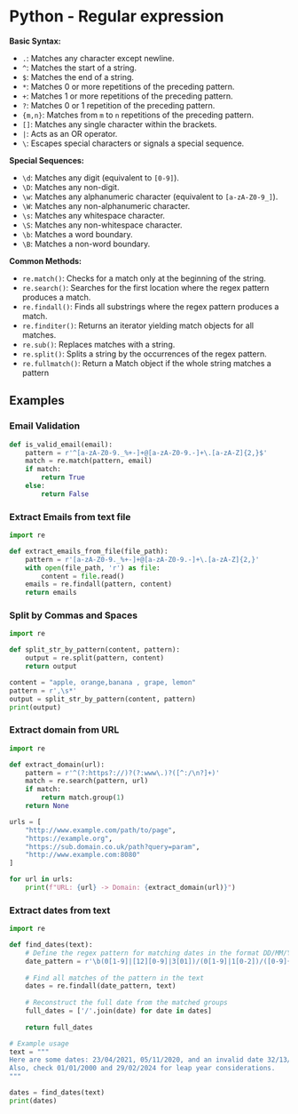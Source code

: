 # Python - Regular expression

**Basic Syntax:**

*   `.`: Matches any character except newline.
*   `^`: Matches the start of a string.
*   `$`: Matches the end of a string.
*   `*`: Matches 0 or more repetitions of the preceding pattern.
*   `+`: Matches 1 or more repetitions of the preceding pattern.
*   `?`: Matches 0 or 1 repetition of the preceding pattern.
*   `{m,n}`: Matches from `m` to `n` repetitions of the preceding pattern.
*   `[]`: Matches any single character within the brackets.
*   `|`: Acts as an OR operator.
*   `\`: Escapes special characters or signals a special sequence.

**Special Sequences:**

*   `\d`: Matches any digit (equivalent to `[0-9]`).
*   `\D`: Matches any non-digit.
*   `\w`: Matches any alphanumeric character (equivalent to `[a-zA-Z0-9_]`).
*   `\W`: Matches any non-alphanumeric character.
*   `\s`: Matches any whitespace character.
*   `\S`: Matches any non-whitespace character.
*   `\b`: Matches a word boundary.
*   `\B`: Matches a non-word boundary.

**Common Methods:**

*   `re.match()`: Checks for a match only at the beginning of the string.
*   `re.search()`: Searches for the first location where the regex pattern produces a match.
*   `re.findall()`: Finds all substrings where the regex pattern produces a match.
*   `re.finditer()`: Returns an iterator yielding match objects for all matches.
*   `re.sub()`: Replaces matches with a string.
*   `re.split()`: Splits a string by the occurrences of the regex pattern.
*   `re.fullmatch()`: Return a Match object if the whole string matches a pattern

## Examples

### Email Validation

```python
def is_valid_email(email):
    pattern = r'^[a-zA-Z0-9._%+-]+@[a-zA-Z0-9.-]+\.[a-zA-Z]{2,}$'
    match = re.match(pattern, email)
    if match:
        return True
    else:
        return False
```

### Extract Emails from text file

```python
import re

def extract_emails_from_file(file_path):
    pattern = r'[a-zA-Z0-9._%+-]+@[a-zA-Z0-9.-]+\.[a-zA-Z]{2,}'
    with open(file_path, 'r') as file:
        content = file.read()
    emails = re.findall(pattern, content)
    return emails
```

### Split by Commas and Spaces

```python
import re

def split_str_by_pattern(content, pattern):
    output = re.split(pattern, content)
    return output

content = "apple, orange,banana , grape, lemon"
pattern = r',\s*'
output = split_str_by_pattern(content, pattern)
print(output)
```

### Extract domain from URL

```python
import re

def extract_domain(url):
    pattern = r'^(?:https?://)?(?:www\.)?([^:/\n?]+)'
    match = re.search(pattern, url)
    if match:
        return match.group(1)
    return None

urls = [
    "http://www.example.com/path/to/page",
    "https://example.org",
    "https://sub.domain.co.uk/path?query=param",
    "http://www.example.com:8080"
]

for url in urls:
    print(f"URL: {url} -> Domain: {extract_domain(url)}")
```

### Extract dates from text

```python
import re

def find_dates(text):
    # Define the regex pattern for matching dates in the format DD/MM/YYYY
    date_pattern = r'\b(0[1-9]|[12][0-9]|3[01])/(0[1-9]|1[0-2])/([0-9]{4})\b'
    
    # Find all matches of the pattern in the text
    dates = re.findall(date_pattern, text)
    
    # Reconstruct the full date from the matched groups
    full_dates = ['/'.join(date) for date in dates]
    
    return full_dates

# Example usage
text = """
Here are some dates: 23/04/2021, 05/11/2020, and an invalid date 32/13/2020.
Also, check 01/01/2000 and 29/02/2024 for leap year considerations.
"""

dates = find_dates(text)
print(dates)
```
